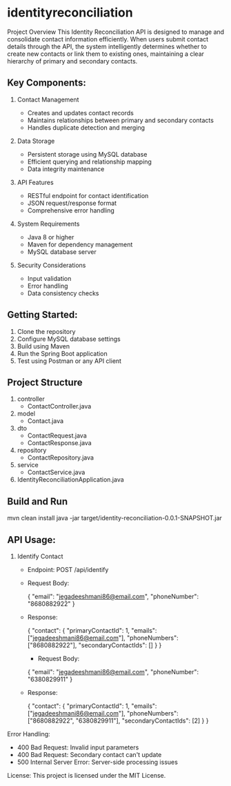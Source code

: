 # identityreconciliation
 
 Project Overview
 This Identity Reconciliation API is designed to manage and consolidate contact information efficiently. When users submit contact details through the API, the system intelligently determines whether to create new contacts or link them to existing ones, maintaining a clear hierarchy of primary and secondary contacts.
 
 ## Key Components:
 1. Contact Management
    - Creates and updates contact records
    - Maintains relationships between primary and secondary contacts
    - Handles duplicate detection and merging
 
 2. Data Storage
    - Persistent storage using MySQL database
    - Efficient querying and relationship mapping
    - Data integrity maintenance
 
 3. API Features
    - RESTful endpoint for contact identification
    - JSON request/response format
    - Comprehensive error handling
 
 4. System Requirements
    - Java 8 or higher
    - Maven for dependency management
    - MySQL database server
 
 5. Security Considerations
    - Input validation
    - Error handling
    - Data consistency checks
 
## Getting Started:
 1. Clone the repository
 2. Configure MySQL database settings
 3. Build using Maven
 4. Run the Spring Boot application
 5. Test using Postman or any API client
 


## Project Structure

1. controller
    * ContactController.java
2. model
    * Contact.java
3. dto
    * ContactRequest.java
    * ContactResponse.java
4. repository
    * ContactRepository.java
5. service
    * ContactService.java
6. IdentityReconciliationApplication.java



## Build and Run
   mvn clean install
   java -jar target/identity-reconciliation-0.0.1-SNAPSHOT.jar
   

## API Usage:

1. Identify Contact
   - Endpoint: POST /api/identify
   - Request Body:
     
     {
       "email": "jegadeeshmani86@email.com",
       "phoneNumber": "8680882922"
     }
     
   - Response:
     
     {
       "contact": {
         "primaryContactId": 1,
         "emails": ["jegadeeshmani86@email.com"],
         "phoneNumbers": ["8680882922"],
         "secondaryContactIds": []
       }
     }

     - Request Body:
     
     {
       "email": "jegadeeshmani86@email.com",
       "phoneNumber": "6380829911"
     }
     
   - Response:
     
     {
       "contact": {
         "primaryContactId": 1,
         "emails": ["jegadeeshmani86@email.com"],
         "phoneNumbers": ["8680882922", "6380829911"],
         "secondaryContactIds": [2]
       }
     }
     

Error Handling:
- 400 Bad Request: Invalid input parameters
- 400 Bad Request: Secondary contact can't update
- 500 Internal Server Error: Server-side processing issues


License:
This project is licensed under the MIT License.



